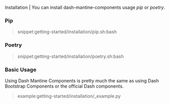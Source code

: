 Installation | You can install dash-mantine-components usage _pip_ or _poetry_.

### Pip

> snippet:getting-started/installation/pip.sh:bash

### Poetry

> snippet:getting-started/installation/poetry.sh:bash

### Basic Usage
Using Dash Mantine Components is pretty much the same as using Dash Bootstrap Components or the official Dash components.

> example:getting-started/installation/_example.py
